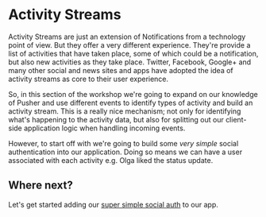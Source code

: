 # Activity Streams <i class="fa fa-graduation-cap fa-2"></i>

Activity Streams are just an extension of Notifications from a technology point of view. But they offer a very different experience. They're provide a list of activities that have taken place, some of which could be a notification, but also new activities as they take place. Twitter, Facebook, Google+ and many other social and news sites and apps have adopted the idea of activity streams as core to their user experience. 

So, in this section of the workshop we're going to expand on our knowledge of Pusher and use different events to identify types of activity and build an activity stream. This is a really nice mechanism; not only for identifying what's happening to the activity data, but also for splitting out our client-side application logic when handling incoming events.

However, to start off with we're going to build some *very simple* social authentication into our application. Doing so means we can have a user associated with each activity e.g. Olga liked the status update.

## Where next?

Let's get started adding our [super simple social auth](./simple-auth.md) to our app.
